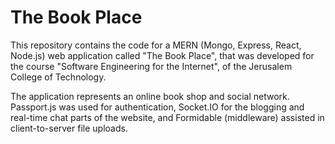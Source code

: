 # The Book Place

This repository contains the code for a MERN (Mongo, Express, React, Node.js) web application called "The Book Place", that was developed for the course "Software Engineering for the Internet", of the Jerusalem College of Technology.

The application represents an online book shop and social network. Passport.js was used for authentication, Socket.IO for the blogging and real-time chat parts of the website, and Formidable (middleware) assisted in client-to-server file uploads.

